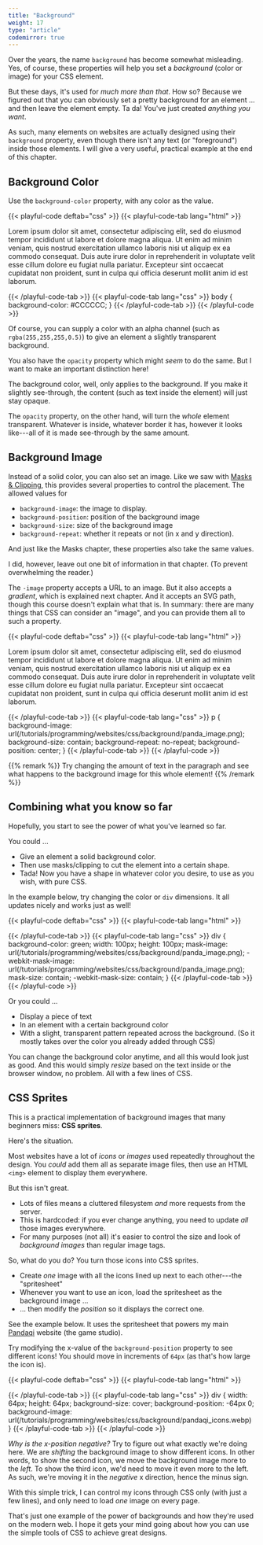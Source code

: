 ```yaml
---
title: "Background"
weight: 17
type: "article"
codemirror: true
---
```


Over the years, the name `background` has become somewhat misleading. Yes, of course, these properties will help you set a _background_ (color or image) for your CSS element. 

But these days, it's used for _much more than that_. How so? Because we figured out that you can obviously set a pretty background for an element ... and then leave the element empty. Ta da! You've just created _anything you want_. 

As such, many elements on websites are actually designed using their `background` property, even though there isn't any text (or "foreground") inside those elements. I will give a very useful, practical example at the end of this chapter.

## Background Color

Use the `background-color` property, with any color as the value.

{{< playful-code deftab="css" >}}
{{< playful-code-tab lang="html" >}}
<p>Lorem ipsum dolor sit amet, consectetur adipiscing elit, sed do eiusmod tempor incididunt ut labore et dolore magna aliqua. Ut enim ad minim veniam, quis nostrud exercitation ullamco laboris nisi ut aliquip ex ea commodo consequat. Duis aute irure dolor in reprehenderit in voluptate velit esse cillum dolore eu fugiat nulla pariatur. Excepteur sint occaecat cupidatat non proident, sunt in culpa qui officia deserunt mollit anim id est laborum.</p>
{{< /playful-code-tab >}}
{{< playful-code-tab lang="css" >}}
body {
  background-color: #CCCCCC;
}
{{< /playful-code-tab >}}
{{< /playful-code >}}

Of course, you can supply a color with an alpha channel (such as `rgba(255,255,255,0.5)`) to give an element a slightly transparent background. 

You also have the `opacity` property which might _seem_ to do the same. But I want to make an important distinction here! 

The background color, well, only applies to the background. If you make it slightly see-through, the content (such as text inside the element) will just stay opaque.

The `opacity` property, on the other hand, will turn the _whole_ element transparent. Whatever is inside, whatever border it has, however it looks like---all of it is made see-through by the same amount.

## Background Image

Instead of a solid color, you can also set an image. Like we saw with [Masks & Clipping](../masks-and-clipping/), this provides several properties to control the placement. The allowed values for 

* `background-image`: the image to display.
* `background-position`: position of the background image
* `background-size`: size of the background image
* `background-repeat`: whether it repeats or not (in x and y direction).

And just like the Masks chapter, these properties also take the same values. 

I did, however, leave out one bit of information in that chapter. (To prevent overwhelming the reader.)

The `-image` property accepts a URL to an image. But it also accepts a _gradient_, which is explained next chapter. And it accepts an SVG path, though this course doesn't explain what that is. In summary: there are many things that CSS can consider an "image", and you can provide them all to such a property.

{{< playful-code deftab="css" >}}
{{< playful-code-tab lang="html" >}}
<p>Lorem ipsum dolor sit amet, consectetur adipiscing elit, sed do eiusmod tempor incididunt ut labore et dolore magna aliqua. Ut enim ad minim veniam, quis nostrud exercitation ullamco laboris nisi ut aliquip ex ea commodo consequat. Duis aute irure dolor in reprehenderit in voluptate velit esse cillum dolore eu fugiat nulla pariatur. Excepteur sint occaecat cupidatat non proident, sunt in culpa qui officia deserunt mollit anim id est laborum.</p>
{{< /playful-code-tab >}}
{{< playful-code-tab lang="css" >}}
p {
  background-image: url(/tutorials/programming/websites/css/background/panda_image.png);
  background-size: contain;
  background-repeat: no-repeat;
  background-position: center;
}
{{< /playful-code-tab >}}
{{< /playful-code >}}

{{% remark %}}
Try changing the amount of text in the paragraph and see what happens to the background image for this whole element!
{{% /remark %}}

## Combining what you know so far

Hopefully, you start to see the power of what you've learned so far.

You could ...

* Give an element a solid background color.
* Then use masks/clipping to cut the element into a certain shape.
* Tada! Now you have a shape in whatever color you desire, to use as you wish, with pure CSS.

In the example below, try changing the color or `div` dimensions. It all updates nicely and works just as well!

{{< playful-code deftab="css" >}}
{{< playful-code-tab lang="html" >}}
<div></div>
{{< /playful-code-tab >}}
{{< playful-code-tab lang="css" >}}
div {
  background-color: green;
  width: 100px;
  height: 100px;
  mask-image: url(/tutorials/programming/websites/css/background/panda_image.png);
  -webkit-mask-image: url(/tutorials/programming/websites/css/background/panda_image.png);
  mask-size: contain;
  -webkit-mask-size: contain;
}
{{< /playful-code-tab >}}
{{< /playful-code >}}

Or you could ...

* Display a piece of text
* In an element with a certain background color
* With a slight, transparent pattern repeated across the background. (So it mostly takes over the color you already added through CSS)

You can change the background color anytime, and all this would look just as good. And this would simply _resize_ based on the text inside or the browser window, no problem. All with a few lines of CSS.

## CSS Sprites

This is a practical implementation of background images that many beginners miss: **CSS sprites**.

Here's the situation. 

Most websites have a lot of _icons_ or _images_ used repeatedly throughout the design. You _could_ add them all as separate image files, then use an HTML `<img>` element to display them everywhere.

But this isn't great.

* Lots of files means a cluttered filesystem _and_ more requests from the server.
* This is hardcoded: if you ever change anything, you need to update _all_ those images everywhere.
* For many purposes (not all) it's easier to control the size and look of _background images_ than regular image tags.

So, what do you do? You turn those icons into CSS sprites.

* Create _one_ image with all the icons lined up next to each other---the "spritesheet"
* Whenever you want to use an icon, load the spritesheet as the background image ...
* ... then modify the _position_ so it displays the correct one.

See the example below. It uses the spritesheet that powers my main [Pandaqi](https://pandaqi.com) website (the game studio). 

Try modifying the x-value of the `background-position` property to see different icons! You should move in increments of `64px` (as that's how large the icon is).

{{< playful-code deftab="css" >}}
{{< playful-code-tab lang="html" >}}
<div></div>
{{< /playful-code-tab >}}
{{< playful-code-tab lang="css" >}}
div {
  width: 64px;
  height: 64px;
  background-size: cover;
  background-position: -64px 0;
  background-image: url(/tutorials/programming/websites/css/background/pandaqi_icons.webp)
}
{{< /playful-code-tab >}}
{{< /playful-code >}}

_Why is the x-position negative?_ Try to figure out what exactly we're doing here. We are _shifting_ the background image to show different icons. In other words, to show the second icon, we move the background image more to the _left_. To show the third icon, we'd need to move it even more to the left. As such, we're moving it in the _negative_ x direction, hence the minus sign.

With this simple trick, I can control my icons through CSS only (with just a few lines), and only need to load _one_ image on every page.

That's just one example of the power of backgrounds and how they're used on the modern web. I hope it gets your mind going about how you can use the simple tools of CSS to achieve great designs.